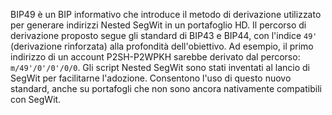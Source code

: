 BIP49 è un BIP informativo che introduce il metodo di derivazione utilizzato per generare indirizzi Nested SegWit in un portafoglio HD. Il percorso di derivazione proposto segue gli standard di BIP43 e BIP44, con l'indice `49'` (derivazione rinforzata) alla profondità dell'obiettivo. Ad esempio, il primo indirizzo di un account P2SH-P2WPKH sarebbe derivato dal percorso: `m/49'/0'/0'/0/0`. Gli script Nested SegWit sono stati inventati al lancio di SegWit per facilitarne l'adozione. Consentono l'uso di questo nuovo standard, anche su portafogli che non sono ancora nativamente compatibili con SegWit.